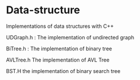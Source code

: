 # Data-structure
Implementations of data structures with C++

UDGraph.h : The implementation of undirected graph

BiTree.h : The implementation of binary tree

AVLTree.h The implementation of AVL Tree

BST.H the implementation of binary search tree

